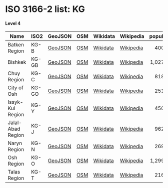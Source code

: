 # ISO 3166-2 list: KG


#### Level 4
Name | ISO2 | GeoJSON | OSM | Wikidata | Wikipedia | population 
--- | --- | --- | --- | --- | --- | --: 
Batken Region | KG-B | [GeoJSON](../../export/geojson/q7/iso2/KG/KG-B.geojson) | [OSM](https://www.openstreetmap.org/relation/178019) | [Wikidata](https://www.wikidata.org/wiki/Q487631) | [Wikipedia](http://en.wikipedia.org/wiki/ru%3A%D0%91%D0%B0%D1%82%D0%BA%D0%B5%D0%BD%D1%81%D0%BA%D0%B0%D1%8F%20%D0%BE%D0%B1%D0%BB%D0%B0%D1%81%D1%82%D1%8C) | 400,400
Bishkek | KG-GB | [GeoJSON](../../export/geojson/q7/iso2/KG/KG-GB.geojson) | [OSM](https://www.openstreetmap.org/relation/8493930) | [Wikidata](https://www.wikidata.org/wiki/Q9361) | [Wikipedia](http://en.wikipedia.org/wiki/ky%3A%D0%91%D0%B8%D1%88%D0%BA%D0%B5%D0%BA) | 1,027,200
Chuy Region | KG-C | [GeoJSON](../../export/geojson/q7/iso2/KG/KG-C.geojson) | [OSM](https://www.openstreetmap.org/relation/178026) | [Wikidata](https://www.wikidata.org/wiki/Q486370) | [Wikipedia](http://en.wikipedia.org/wiki/ru%3A%D0%A7%D1%83%D0%B9%D1%81%D0%BA%D0%B0%D1%8F%20%D0%BE%D0%B1%D0%BB%D0%B0%D1%81%D1%82%D1%8C) | 818,000
City of Osh | KG-GO | [GeoJSON](../../export/geojson/q7/iso2/KG/KG-GO.geojson) | [OSM](https://www.openstreetmap.org/relation/8496351) | [Wikidata](https://www.wikidata.org/wiki/Q47282) | [Wikipedia](http://en.wikipedia.org/wiki/en%3AOsh) | 251,000
Issyk-Kul Region | KG-Y | [GeoJSON](../../export/geojson/q7/iso2/KG/KG-Y.geojson) | [OSM](https://www.openstreetmap.org/relation/178025) | [Wikidata](https://www.wikidata.org/wiki/Q487413) | [Wikipedia](http://en.wikipedia.org/wiki/ru%3A%D0%98%D1%81%D1%81%D1%8B%D0%BA-%D0%9A%D1%83%D0%BB%D1%8C%D1%81%D0%BA%D0%B0%D1%8F%20%D0%BE%D0%B1%D0%BB%D0%B0%D1%81%D1%82%D1%8C) | 450,700
Jalal-Abad Region | KG-J | [GeoJSON](../../export/geojson/q7/iso2/KG/KG-J.geojson) | [OSM](https://www.openstreetmap.org/relation/178024) | [Wikidata](https://www.wikidata.org/wiki/Q487640) | [Wikipedia](http://en.wikipedia.org/wiki/ru%3A%D0%94%D0%B6%D0%B0%D0%BB%D0%B0%D0%BB-%D0%90%D0%B1%D0%B0%D0%B4%D1%81%D0%BA%D0%B0%D1%8F%20%D0%BE%D0%B1%D0%BB%D0%B0%D1%81%D1%82%D1%8C) | 962,200
Naryn Region | KG-N | [GeoJSON](../../export/geojson/q7/iso2/KG/KG-N.geojson) | [OSM](https://www.openstreetmap.org/relation/1251542) | [Wikidata](https://www.wikidata.org/wiki/Q486375) | [Wikipedia](http://en.wikipedia.org/wiki/ru%3A%D0%9D%D0%B0%D1%80%D1%8B%D0%BD%D1%81%D0%BA%D0%B0%D1%8F%20%D0%BE%D0%B1%D0%BB%D0%B0%D1%81%D1%82%D1%8C) | 269,700
Osh Region | KG-O | [GeoJSON](../../export/geojson/q7/iso2/KG/KG-O.geojson) | [OSM](https://www.openstreetmap.org/relation/178020) | [Wikidata](https://www.wikidata.org/wiki/Q231987) | [Wikipedia](http://en.wikipedia.org/wiki/ru%3A%D0%9E%D1%88%D1%81%D0%BA%D0%B0%D1%8F%20%D0%BE%D0%B1%D0%BB%D0%B0%D1%81%D1%82%D1%8C) | 1,299,500
Talas Region | KG-T | [GeoJSON](../../export/geojson/q7/iso2/KG/KG-T.geojson) | [OSM](https://www.openstreetmap.org/relation/178023) | [Wikidata](https://www.wikidata.org/wiki/Q109838) | [Wikipedia](http://en.wikipedia.org/wiki/ru%3A%D0%A2%D0%B0%D0%BB%D0%B0%D1%81%D1%81%D0%BA%D0%B0%D1%8F%20%D0%BE%D0%B1%D0%BB%D0%B0%D1%81%D1%82%D1%8C) | 216,100
